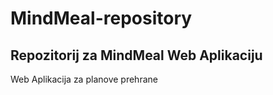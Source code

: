 # MindMeal-repository

## Repozitorij za MindMeal Web Aplikaciju

Web Aplikacija za planove prehrane
